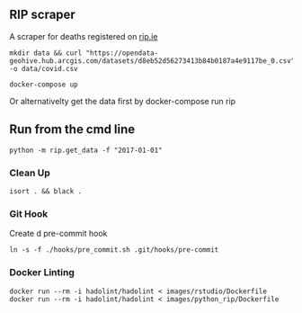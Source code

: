 ## RIP scraper
A scraper for deaths registered on [rip.ie](https://rip.ie)

    mkdir data && curl "https://opendata-geohive.hub.arcgis.com/datasets/d8eb52d56273413b84b0187a4e9117be_0.csv" -o data/covid.csv
    
    docker-compose up

Or alternativelty get the data first by 
    docker-compose run rip


## Run from the cmd line

    python -m rip.get_data -f "2017-01-01"

### Clean Up

    isort . && black .


### Git Hook

Create d pre-commit hook

    ln -s -f ./hooks/pre_commit.sh .git/hooks/pre-commit 
    
### Docker Linting

    docker run --rm -i hadolint/hadolint < images/rstudio/Dockerfile
    docker run --rm -i hadolint/hadolint < images/python_rip/Dockerfile
